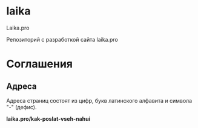 # laika
Laika.pro

Репозиторий с разработкой сайта laika.pro

# Соглашения

Адреса
------
Адреса страниц состоят из цифр, букв латинского алфавита и символа "-" (дефис).

**laika.pro/kak-poslat-vseh-nahui**